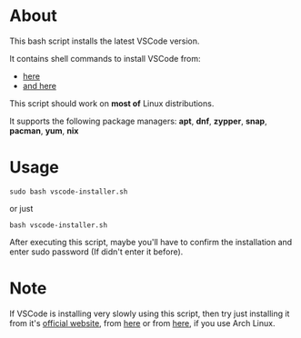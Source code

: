 # About

This bash script installs the latest VSCode version.

It contains shell commands to install VSCode from:
- [here](https://code.visualstudio.com/docs/setup/linux)
- [and here](https://linuxhint.com/install_visual_studio_code_arch_linux/)

This script should work on **most of** Linux distributions.

It supports the following package managers: **apt**, **dnf**, **zypper**, **snap**, **pacman**, **yum**, **nix**

# Usage
```
sudo bash vscode-installer.sh
```
or just
```
bash vscode-installer.sh
```
After executing this script, maybe you'll have to confirm the installation and enter sudo password (If didn't enter it before).

# Note
If VSCode is installing very slowly using this script, then try just installing it from it's [official website](https://code.visualstudio.com), from [here](https://code.visualstudio.com/Download) or from [here](https://linuxhint.com/install_visual_studio_code_arch_linux/), if you use Arch Linux.
